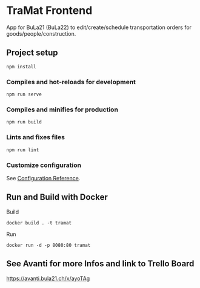 # TraMat Frontend

App for BuLa21 (BuLa22) to edit/create/schedule transportation orders for goods/people/construction.

## Project setup
```
npm install
```

### Compiles and hot-reloads for development
```
npm run serve
```

### Compiles and minifies for production
```
npm run build
```

### Lints and fixes files
```
npm run lint
```

### Customize configuration
See [Configuration Reference](https://cli.vuejs.org/config/).

## Run and Build with Docker

Build

```
docker build . -t tramat
```

Run

```
docker run -d -p 8080:80 tramat
```

## See Avanti for more Infos and link to Trello Board
https://avanti.bula21.ch/x/ayoTAg
